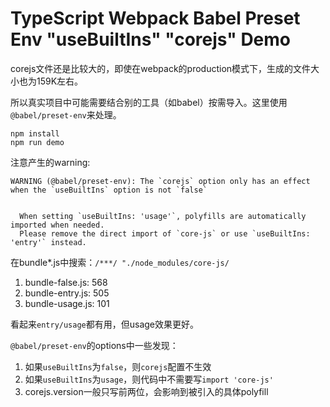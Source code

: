 TypeScript Webpack Babel Preset Env "useBuiltIns" "corejs" Demo
===================================

corejs文件还是比较大的，即使在webpack的production模式下，生成的文件大小也为159K左右。

所以真实项目中可能需要结合别的工具（如babel）按需导入。这里使用`@babel/preset-env`来处理。

```
npm install
npm run demo
```

注意产生的warning:

```
WARNING (@babel/preset-env): The `corejs` option only has an effect when the `useBuiltIns` option is not `false`


  When setting `useBuiltIns: 'usage'`, polyfills are automatically imported when needed.
  Please remove the direct import of `core-js` or use `useBuiltIns: 'entry'` instead.

```

在bundle*.js中搜索：`/***/ "./node_modules/core-js/`

1. bundle-false.js: 568
1. bundle-entry.js: 505
1. bundle-usage.js: 101

看起来`entry/usage`都有用，但usage效果更好。

`@babel/preset-env`的options中一些发现：

1. 如果`useBuiltIns`为`false`，则`corejs`配置不生效
2. 如果`useBuiltIns`为`usage`，则代码中不需要写`import 'core-js'`
3. corejs.version一般只写前两位，会影响到被引入的具体polyfill
